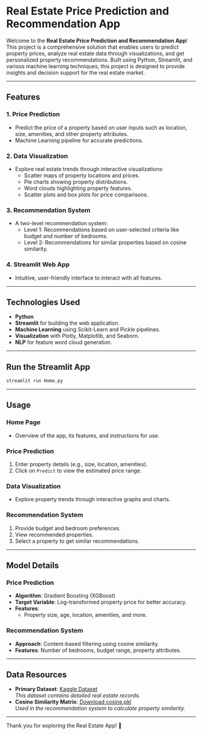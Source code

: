 # Real Estate Price Prediction and Recommendation App

Welcome to the **Real Estate Price Prediction and Recommendation App**! This project is a comprehensive solution that enables users to predict property prices, analyze real estate data through visualizations, and get personalized property recommendations. Built using Python, Streamlit, and various machine learning techniques, this project is designed to provide insights and decision support for the real estate market.

---

## **Features**

### 1. **Price Prediction**
- Predict the price of a property based on user inputs such as location, size, amenities, and other property attributes.
- Machine Learning pipeline for accurate predictions.

### 2. **Data Visualization**
- Explore real estate trends through interactive visualizations:
  - Scatter maps of property locations and prices.
  - Pie charts showing property distributions.
  - Word clouds highlighting property features.
  - Scatter plots and box plots for price comparisons.

### 3. **Recommendation System**
- A two-level recommendation system:
  - Level 1: Recommendations based on user-selected criteria like budget and number of bedrooms.
  - Level 2: Recommendations for similar properties based on cosine similarity.

### 4. **Streamlit Web App**
- Intuitive, user-friendly interface to interact with all features.

---

## **Technologies Used**

- **Python**
- **Streamlit** for building the web application.
- **Machine Learning** using Scikit-Learn and Pickle pipelines.
- **Visualization** with Plotly, Matplotlib, and Seaborn.
- **NLP** for feature word cloud generation.

---

## Run the Streamlit App
```bash
streamlit run Home.py
```

---

## **Usage**

### **Home Page**
- Overview of the app, its features, and instructions for use.

### **Price Prediction**
1. Enter property details (e.g., size, location, amenities).
2. Click on `Predict` to view the estimated price range.

### **Data Visualization**
- Explore property trends through interactive graphs and charts.

### **Recommendation System**
1. Provide budget and bedroom preferences.
2. View recommended properties.
3. Select a property to get similar recommendations.

---

## **Model Details**

### **Price Prediction**
- **Algorithm**: Gradient Boosting (XGBoost)
- **Target Variable**: Log-transformed property price for better accuracy.
- **Features**:
  - Property size, age, location, amenities, and more.

### **Recommendation System**
- **Approach**: Content-based filtering using cosine similarity.
- **Features**: Number of bedrooms, budget range, property attributes.

---

## Data Resources
- **Primary Dataset**: [Kaggle Dataset](<[KAGGLE_DATASET_LINK](https://www.kaggle.com/datasets/bhagawatkarhale/gurugram-flats-dataset-2024)>)  
  *This dataset contains detailed real estate records.*  
- **Cosine Similarity Matrix**: [Download cosine.pkl](<[GOOGLE_DRIVE_LINK](https://drive.google.com/file/d/1hmi5iPUoVgNIz3BAxk6OjGsITsALr28I/view?usp=sharing)>)  
  *Used in the recommendation system to calculate property similarity.*

---
Thank you for exploring the Real Estate App! 🚀
